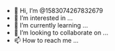 - 👋 Hi, I’m @1583074267832679
- 👀 I’m interested in ...
- 🌱 I’m currently learning ...
- 💞️ I’m looking to collaborate on ...
- 📫 How to reach me ...

<!---
1583074267832679/1583074267832679 is a ✨ special ✨ repository because its `README.md` (this file) appears on your GitHub profile.
You can click the Preview link to take a look at your changes.
--->
